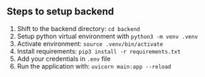 ## Steps to setup backend
1. Shift to the backend directory: `cd backend`
2. Setup python virtual environment with `python3 -m venv .venv`
3. Activate environment: `source .venv/bin/activate`
4. Install requirements: `pip3 install -r requirements.txt`
5. Add your credentials in `.env` file
6. Run the application with: `uvicorn main:app --reload`
